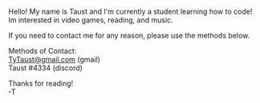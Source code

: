 Hello!
My name is Taust and I'm currently a student learning how to code!
Im interested in video games, reading, and music.


If you need to contact me for any reason, please use the methods below.   

Methods of Contact:  
TyTaust@gmail.com (gmail)  
Taust #4334 (discord)    


Thanks for reading!  
-T
